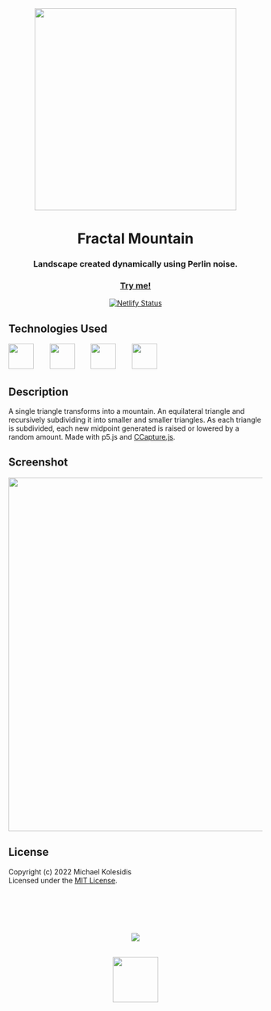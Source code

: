 <div align="center">
  <img src="./assets/fractal-mountain.gif" width="400px">
  <h1>Fractal Mountain</h1>
  
  <h3>Landscape created dynamically using Perlin noise.</h3>

  <a href="https://perlin-landscape.netlify.app/"><h3>Try me!</h3></a>

  [![Netlify Status](https://api.netlify.com/api/v1/badges/230b9457-1953-46ba-be24-2eb1fd485983/deploy-status)](https://app.netlify.com/sites/perlin-landscape/deploys)

</div>
  
  

## Technologies Used

<a href="https://p5js.org/"><img src="https://github.com/michaelkolesidis/tech-icons/blob/main/icons/p5js/p5js.svg" height="50px"/></a>
&nbsp;&nbsp;&nbsp;&nbsp;&nbsp;&nbsp;
<a href="https://en.wikipedia.org/wiki/JavaScript"><img src="https://github.com/michaelkolesidis/tech-icons/blob/main/icons/javascript/javascript-original.svg" height="50px" /></a>
&nbsp;&nbsp;&nbsp;&nbsp;&nbsp;&nbsp;
<a href="https://en.wikipedia.org/wiki/CSS"><img src="https://github.com/michaelkolesidis/tech-icons/blob/main/icons/css3/css3-plain.svg" height="50px" /></a>
&nbsp;&nbsp;&nbsp;&nbsp;&nbsp;&nbsp;
<img src="https://github.com/michaelkolesidis/tech-icons/blob/main/icons/html5/html5-plain.svg" height="50px" />
&nbsp;&nbsp;&nbsp;&nbsp;&nbsp;&nbsp;



## Description

<p>A single triangle transforms into a mountain. An equilateral triangle and recursively subdividing it into smaller and smaller triangles. As each triangle is subdivided, each new midpoint generated is raised or lowered by a random amount. Made with p5.js and <a href="https://github.com/spite/ccapture.js/">CCapture.js</a>.</p>



## Screenshot

<img src="./assets/perlin-landscape.png" width="700px">



## License

Copyright (c) 2022 Michael Kolesidis<br>
Licensed under the [MIT License](https://github.com/michaelkolesidis/fractal-mountain/blob/main/LICENSE).



<br>
<br>



[//]: # (Free Software)
<div align="center">
  <br>
  <br>

  <a href="https://github.com/michaelkolesidis/made-with-linux" target="_blank"><img src="https://upload.wikimedia.org/wikipedia/commons/thumb/f/f9/Made_with_Linux.png/240px-Made_with_Linux.png"></a>
</div>
<br>                                                      
<div align="center">
  <a href="https://endsoftwarepatents.org/innovating-without-patents"><img style="height: 90px;" src="https://static.fsf.org/nosvn/esp/logos/innovating-without-patents.svg"></a>
</div>
